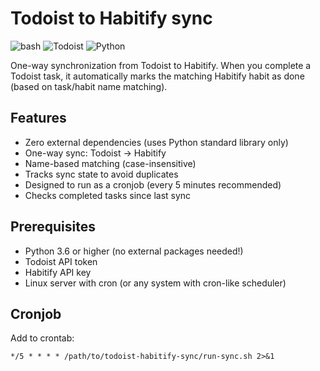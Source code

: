 # Todoist to Habitify sync

![bash](https://img.shields.io/badge/bash-%23121011.svg?style=for-the-badge&color=%23222222&logo=gnu-bash&logoColor=white)
![Todoist](https://img.shields.io/badge/todoist-badge?style=for-the-badge&logo=todoist&logoColor=%23ffffff&color=%23E44332)
![Python](https://img.shields.io/badge/python-3670A0?style=for-the-badge&logo=python&logoColor=ffdd54)

One-way synchronization from Todoist to Habitify. When you complete a Todoist task, it automatically marks the matching Habitify habit as done (based on task/habit name matching).

## Features

- Zero external dependencies (uses Python standard library only)
- One-way sync: Todoist → Habitify
- Name-based matching (case-insensitive)
- Tracks sync state to avoid duplicates
- Designed to run as a cronjob (every 5 minutes recommended)
- Checks completed tasks since last sync

## Prerequisites

- Python 3.6 or higher (no external packages needed!)
- Todoist API token
- Habitify API key
- Linux server with cron (or any system with cron-like scheduler)

## Cronjob

Add to crontab:

```cron
*/5 * * * * /path/to/todoist-habitify-sync/run-sync.sh 2>&1
```
